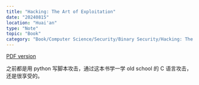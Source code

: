```yaml
---
title: "Hacking: The Art of Exploitation"
date: "20240815"
location: "Huai'an"
type: "Note"
topic: "Book"
category: "Book/Computer Science/Security/Binary Security/Hacking: The Art of Exploitation/"
---
```


[PDF version](Hacking_The_Art_Of_Exploitation_zh.pdf)

之前都是用 python 写脚本攻击，通过这本书学一学 old school 的 C 语言攻击，还是很享受的。


